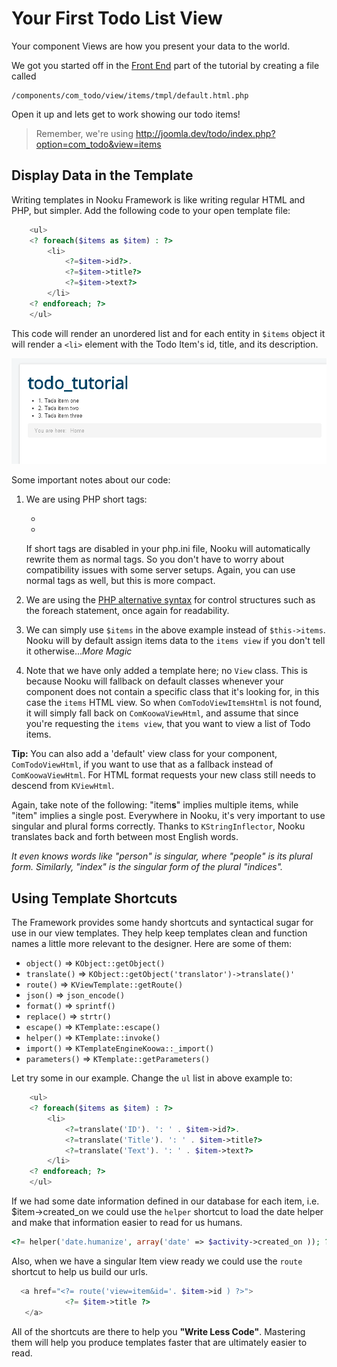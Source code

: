 # Your First Todo List View

Your component Views are how you present your data to the world.

We got you started off in the [Front End](front-end.md) part of the tutorial by creating a file called

    /components/com_todo/view/items/tmpl/default.html.php

Open it up and lets get to work showing our todo items!

> Remember, we're using http://joomla.dev/todo/index.php?option=com_todo&view=items

## Display Data in the Template

Writing templates in Nooku Framework is like writing regular HTML and PHP, but simpler. Add the following code to your open template
file:

```php
    <ul>
    <? foreach($items as $item) : ?>
        <li>
            <?=$item->id?>.
            <?=$item->title?>
            <?=$item->text?>
        </li>
    <? endforeach; ?>
    </ul>
```

This code will render an unordered list and for each entity in `$items` object it will render a `<li>` element with the Todo Item's id, title, and its description.

![My Nooku Powered Todo List](/resources/images/todotutorial/front-end-view.png)

Some important notes about our code:

1. We are using PHP short tags:

    * <? instead of <?php
    * <?= instead of <?php echo

    If short tags are disabled in your php.ini file, Nooku will automatically rewrite them as normal tags. So you don't
    have to worry about compatibility issues with some server setups. Again, you can use normal tags as well, but this is more compact.

2. We are using the [PHP alternative syntax](http://php.net/manual/en/control-structures.alternative-syntax.php) for control
structures such as the foreach statement, once again for readability.

3. We can simply use `$items` in the above example instead of `$this->items`. Nooku will by default assign items data to the
`items view` if you don't tell it otherwise..._More Magic_

4. Note that we have only added a template here; no `View` class. This is because Nooku will fallback on default classes
whenever your component does not contain a specific class that it's looking for, in this case the `items` HTML view. So
when `ComTodoViewItemsHtml` is not found, it will simply fall back on `ComKoowaViewHtml`, and assume that since you're requesting
the `items view`, that you want to view a list of Todo items.

<b>Tip:</b> You can also add a 'default' view class for your component, `ComTodoViewHtml`, if you want to use that as a fallback
instead of `ComKoowaViewHtml`. For HTML format requests your new class still needs to descend from `KViewHtml`.

Again, take note of the following: "item**s**" implies multiple items, while "item" implies a single post. Everywhere in Nooku, it's very
important to use singular and plural forms correctly. Thanks to `KStringInflector`, Nooku translates back and forth between most English words.

_It even knows words like "person" is singular, where "people" is its plural form. Similarly, "index" is the singular form of the plural "indices"._

## Using Template Shortcuts

The Framework provides some handy shortcuts and syntactical sugar for use in our view templates. They
help keep templates clean and function names a little more relevant to the designer. Here are some of them:

* `object()` => `KObject::getObject()`
* `translate()` => `KObject::getObject('translator')->translate()'`
* `route()` => `KViewTemplate::getRoute()`
* `json()` => `json_encode()`
* `format()` => `sprintf()`
* `replace()` => `strtr()`
* `escape()` => `KTemplate::escape()`
* `helper()` => `KTemplate::invoke()`
* `import()` => `KTemplateEngineKoowa::_import()`
* `parameters()` => `KTemplate::getParameters()`

Let try some in our example. Change the `ul` list in above example to:

```php
    <ul>
    <? foreach($items as $item) : ?>
        <li>
            <?=translate('ID'). ': ' . $item->id?>.
            <?=translate('Title'). ': ' . $item->title?>
            <?=translate('Text'). ': ' . $item->text?>
        </li>
    <? endforeach; ?>
    </ul>
```
If we had some date information defined in our database for each item, i.e. $item->created_on we could use the `helper` shortcut to load
the date helper and make that information easier to read for us humans.

```php
<?= helper('date.humanize', array('date' => $activity->created_on )); ?>
```

Also, when we have a singular Item view ready we could use the `route` shortcut to help us build our urls.
```php
  <a href="<?= route('view=item&id='. $item->id ) ?>">
            <?= $item->title ?>
   </a>
```

All of the shortcuts are there to help you **"Write Less Code"**. Mastering them will help you produce templates faster that
are ultimately easier to read.
